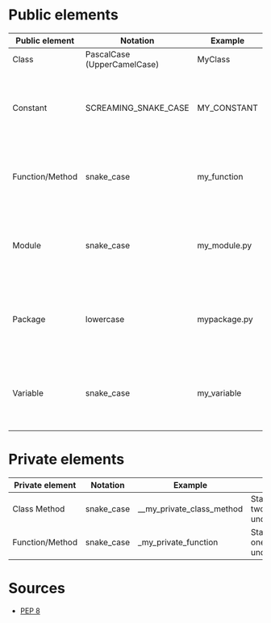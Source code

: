 # Public elements

| Public element  | Notation                    | Example      | Notes                                                                     |
|-----------------|-----------------------------|--------------|---------------------------------------------------------------------------|
| Class           | PascalCase (UpperCamelCase) | MyClass      |                                                                           |
| Constant        | SCREAMING_SNAKE_CASE        | MY_CONSTANT  | Uppercase single letter, word, or words. Separate words with underscores. |
| Function/Method | snake_case                  | my_function  | Lowercase word or words. Separate words by underscores.                   |
| Module          | snake_case                  | my_module.py | Short. Lowercase word or words. Separate words with underscores.          |
| Package         | lowercase                   | mypackage.py | Short. Lowercase word or words. Do not separate words with underscores.   |
| Variable        | snake_case                  | my_variable  | Lowercase single letter, word, or words. Separate words with underscores. |

# Private elements

| Private element | Notation   | Example                     | Notes                       |
|-----------------|------------|-----------------------------|-----------------------------|
| Class Method    | snake_case | \_\_my_private_class_method | Starts with two underscores.|
| Function/Method | snake_case | \_my_private_function       | Starts with one underscore. |

# Sources

* [PEP 8](https://peps.python.org/pep-0008/)
